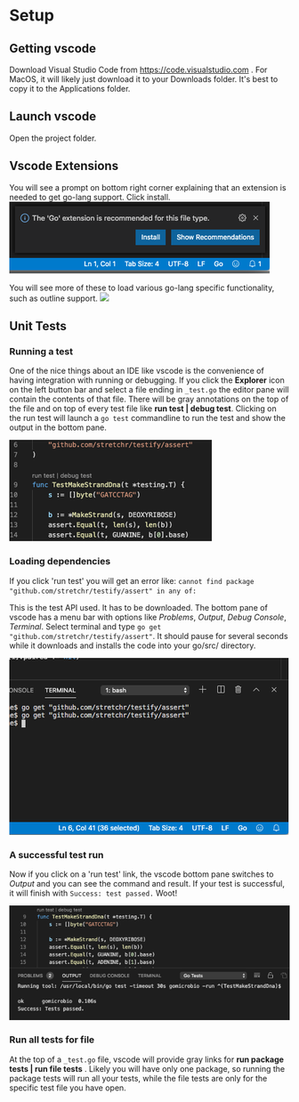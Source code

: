 
# Setup

## Getting vscode
Download Visual Studio Code from
https://code.visualstudio.com . For MacOS, it will likely just download it to your Downloads folder.  It's best to copy it to the Applications folder.

## Launch vscode

Open the project folder.

## Vscode Extensions

You will see a prompt on bottom right corner explaining that an extension is needed to get go-lang support.  Click install.
![](./docs/ssGoExtensionNeededDialog.png)

You will see more of these to load various go-lang specific functionality, such as outline support.
![](./docs/ssGoPromptInstallAnalysisTools.png)

## Unit Tests
### Running a test
One of the nice things about an IDE like vscode is the convenience of having integration with running or debugging.  If you click the **Explorer** icon on the left button bar and select a file ending in `_test.go` the editor pane will contain the contents of that file.  There will be gray annotations on the top of the file and on top of every test file like **run test | debug test**.  Clicking on the run test will launch a `go test` commandline to run the test and show the output in the bottom pane.

![](./docs/ssRunTestLink.png)

### Loading dependencies

If you click 'run test' you will get an error like:
`cannot find package "github.com/stretchr/testify/assert" in any of:`

This is the test API used.  It has to be downloaded.  The bottom pane of vscode has a menu bar with options like *Problems*, *Output*, *Debug Console*, *Terminal*.  Select terminal and type `go get "github.com/stretchr/testify/assert"`.  It should pause for several seconds while it downloads and installs the code into your go/src/ directory.

![](./docs/ssGoGetTestify.png)

### A successful test run

Now if you click on a 'run test' link, the vscode bottom pane switches to *Output* and you can see the command and result.  If your test is successful, it will finish with `Success: test passed.`  Woot!

![](./docs/ssRunTestSuccess.png)

### Run all tests for file

At the top of a `_test.go` file, vscode will provide gray links for **run package tests | run file tests** .  Likely you will have only one package, so running the package tests will run all your tests, while the file tests are only for the specific test file you have open.
